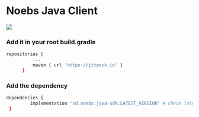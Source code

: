 # Noebs Java Client        

[![](https://jitpack.io/v/tutipay/java-sdk.svg)](https://jitpack.io/#tutipay/java-sdk)

### Add it in your root build.gradle

  ```sh
  repositories {
			...
			maven { url 'https://jitpack.io' }
		}
  ```


  ### Add the dependency
  
   ```sh
dependencies {
	        implementation 'sd.noebs:java-sdk:LATEST_VERSION' # check latest version
	}
 ```
